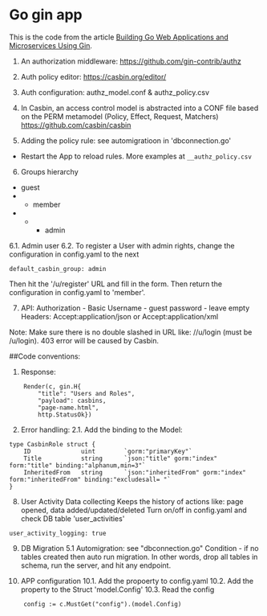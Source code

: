 # Go gin app

This is the code from the article [Building Go Web Applications and Microservices Using Gin](https://semaphoreci.com/community/tutorials/building-go-web-applications-and-microservices-using-gin).


1. An authorization middleware: https://github.com/gin-contrib/authz
2. Auth policy editor: https://casbin.org/editor/
3. Auth configuration: authz_model.conf & authz_policy.csv
4. In Casbin, an access control model is abstracted into a CONF file based on the PERM metamodel (Policy, Effect, Request, Matchers) https://github.com/casbin/casbin

5. Adding the policy rule: see automigratioon in 'dbconnection.go'
- Restart the App to reload rules. More examples at ``__authz_policy.csv``
6. Groups hierarchy
- guest
- - member
- - - admin

6.1. Admin user
6.2. To register a User with admin rights, change the configuration in config.yaml to the next 
```
default_casbin_group: admin
```
Then hit the '/u/register' URL and fill in the form. Then return the configuration in config.yaml to 'member'.

7. API:
Authorization - Basic
Username - guest
password - leave empty
Headers:
	Accept:application/json
or
	Accept:application/xml

Note: Make sure there is no double slashed in URL like: //u/login (must be /u/login). 403 error will be caused by Casbin.

##Code conventions:

1. Response:
```
	Render(c, gin.H{
		"title": "Users and Roles",
		"payload": casbins,
		"page-name.html",
		http.StatusOk})
```
2. Error handling:
2.1. Add the binding to the Model:
```
type CasbinRole struct {
	ID     			uint   		`gorm:"primaryKey"`
	Title  			string 		`json:"title" gorm:"index" form:"title" binding:"alphanum,min=3"`
	InheritedFrom 	string		`json:"inheritedFrom" gorm:"index" form:"inheritedFrom" binding:"excludesall= "`
}
```


8. User Activity Data collecting
Keeps the history of actions like: page opened, data added/updated/deleted
Turn on/off in config.yaml and check DB table 'user_activities'
```
user_activity_logging: true
```

9. DB Migration
5.1 Automigration: see "dbconnection.go"
Condition - if no tables created then auto run migration. In other words, drop all tables in schema, run the server, and hit any endpoint.

10. APP configuration
10.1. Add the propoerty to config.yaml
10.2. Add the property to the Struct 'model.Config'
10.3. Read the config
```
	config := c.MustGet("config").(model.Config)
```